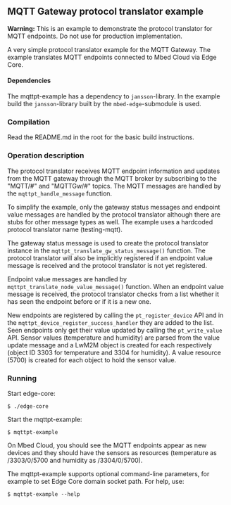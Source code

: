 ## MQTT Gateway protocol translator example

<span class="warnings">**Warning:** This is an example to demonstrate the protocol
translator for MQTT endpoints. Do not use for production implementation.</span>

A very simple protocol translator example for the MQTT Gateway.
The example translates MQTT endpoints connected to Mbed Cloud via Edge Core.

#### Dependencies

The mqttpt-example has a dependency to `jansson`-library. In the example build the
`jansson`-library built by the `mbed-edge`-submodule is used.

### Compilation

Read the README.md in the root for the basic build instructions.

### Operation description

The protocol translator receives MQTT endpoint information and updates from the
MQTT gateway through the MQTT broker by subscribing to the "MQTT/#" and
"MQTTGw/#" topics. The MQTT messages are handled by the `mqttpt_handle_message`
function.

To simplify the example, only the gateway status messages and endpoint
value messages are handled by the protocol translator although there are stubs for
other message types as well. The example uses a hardcoded protocol translator name
(testing-mqtt).

The gateway status message is used to create the protocol
translator instance in the `mqttpt_translate_gw_status_message()` function.
The protocol translator will also be implicitly registered if an endpoint value
message is received and the protocol translator is not yet registered.

Endpoint value messages are handled by `mqttpt_translate_node_value_message()` function.
When an endpoint value message is received, the protocol translator checks from a
list whether it has seen the endpoint before or if it is a new one.

New endpoints are registered by calling the `pt_register_device` API and in the
`mqttpt_device_register_success_handler` they are added to the list. Seen endpoints
only get their value updated by calling the `pt_write_value` API. Sensor values
(temperature and humidity) are parsed from the value update message and a LwM2M
object is created for each respectively (object ID 3303 for temperature and
3304 for humidity). A value resource (5700) is created for each object to
hold the sensor value.

### Running

Start edge-core:

```
$ ./edge-core
```

Start the mqttpt-example:

```
$ mqttpt-example
```

On Mbed Cloud, you should see the MQTT endpoints appear as new devices and they
should have the sensors as resources (temperature as /3303/0/5700 and humidity
as /3304/0/5700).

The mqttpt-example supports optional command-line parameters, for example to set Edge Core domain socket path.
For help, use:

```
$ mqttpt-example --help
```

